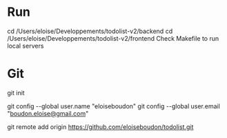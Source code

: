 # Run
cd /Users/eloise/Developpements/todolist-v2/backend
cd /Users/eloise/Developpements/todolist-v2/frontend
Check Makefile to run local servers


# Git
git init

git config --global user.name "eloiseboudon"
git config --global user.email "boudon.eloise@gmail.com"

git remote add origin https://github.com/eloiseboudon/todolist.git
